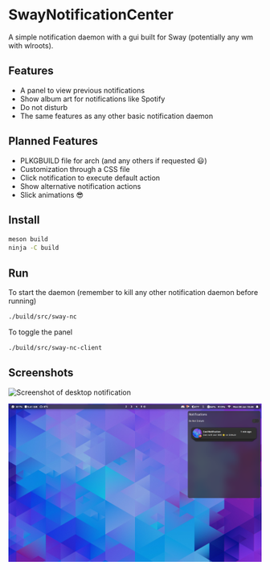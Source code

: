 # SwayNotificationCenter

A simple notification daemon with a gui built for Sway (potentially any wm with wlroots).

## Features

- A panel to view previous notifications
- Show album art for notifications like Spotify
- Do not disturb
- The same features as any other basic notification daemon

## Planned Features

- PLKGBUILD file for arch (and any others if requested 😃)
- Customization through a CSS file
- Click notification to execute default action
- Show alternative notification actions
- Slick animations 😎

## Install

```zsh
meson build
ninja -C build
```

## Run

To start the daemon (remember to kill any other notification daemon before running)

```zsh
./build/src/sway-nc
```

To toggle the panel

```zsh
./build/src/sway-nc-client
```

## Screenshots

![Screenshot of desktop notification](./assets/desktop.png)

![Screenshot of panel](./assets/panel.png)
